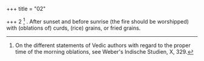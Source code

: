 +++
title = "02"

+++
2 [^2] . After sunset and before sunrise (the fire should be worshipped) with (oblations of) curds, (rice) grains, or fried grains.


[^2]:  On the different statements of Vedic authors with regard to the proper time of the morning oblations, see Weber's Indische Studien, X, 329.
